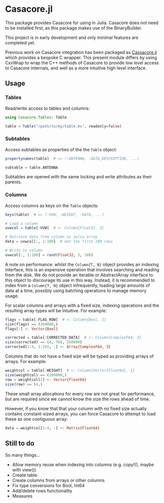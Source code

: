 # Casacore.jl

This package provides Casacore for using in Julia. Casacore does not need to be installed first, as this package makes use of the BinaryBuilder.

This project is in early development and only minimal features are completed yet.

Previous work on Casacore integration has been packaged as [Cassacore.jl](https://github.com/kiranshila/CasaCore.jl) which provides a bespoke C wrapper. This present module differs by using CxxWrap to wrap the C++ methods of Casacore to provide low level access to Casacore internals, and well as a more intuitive high level interface.

## Usage

### Tables

Read/write access to tables and columns:

```julia
using Casacore.Tables: Table

table = Table("/path/to/my/table.ms", readonly=false)
```

### Subtables

Access subtables as properties of the the `Table` object:

```julia
propertynames(table)  # => (:ANTENNA, :DATA_DESCRIPTION, ...)

subtable = table.ANTENNA
```

Subtables are opened with the same locking and write attributes as their parents.

### Columns

Access columns as keys on the `Table` objects:

```julia
keys(table)  # => [:UVW, :WEIGHT, :DATA, ...]

# Load a column
uvwcol = table[:UVW]  # <: Column{Float32, 2}

# Retrieve data from column as Julia array
data = uvwcol[:, 1:100]  # Get the first 100 rows

# Write to column
uvwcol[:, 1:100] = rand(Float32, 3, 100)
```

A note on performance: whilst the `Column{T, N}` object provides an indexing interface, this is an expensive operation that involves searching and reading from the disk. We do not provide an iterable or AbstractArray interface to this object to discourage its use in this way. Instead, it is recommended to index from a `Column{T, N}` object infrequently, loading large amounts of data at a time, possibly using batching operations to manage memory usage.

For scalar columns and arrays with a fixed size, indexing operations and the resulting array types will be intuitive. For example:

```julia
flags = table[:FLAG_ROW]  # <: Column{Bool, 1}
size(flags) == (260000,)
flags[:] <: Vector{Bool}

corrected = table[:CORRECTED_DATA]  # <: Column{ComplexF64, 3}
size(corrected) == (4, 768, 260000)
corrected[1:4, 1:192, :] <: Array{ComplexF64, 3}
```

Columns that do not have a fixed size will be typed as providing arrays of arrays. For example:

```julia
weightcol = table[:WEIGHT]  # <: Column{Vector{Float64}, 1}
size(weightcol) == (260000,)
row = weightcol[2] <: Vector{Float64}
size(row) == (4,)
```

These small array allocations for every row are not great for performance, but are required since we cannot know the size the rows ahead of time.

However, if you _know_ that that your column with no fixed size actually contains constant-sized arrays, you can force Casacore to attempt to load these as one contiguous array:

```julia
data = weightcol[1:4, :] <: Matrix{Float64}
```

## Still to do

So many things...

* Allow memory reuse when indexing into columns (e.g. copy!(), maybe with view())
* Create table
* Create columns from arrays or other columns
* Fix type conversions for Bool, Int64
* Add/delete rows functionality
* Measures
